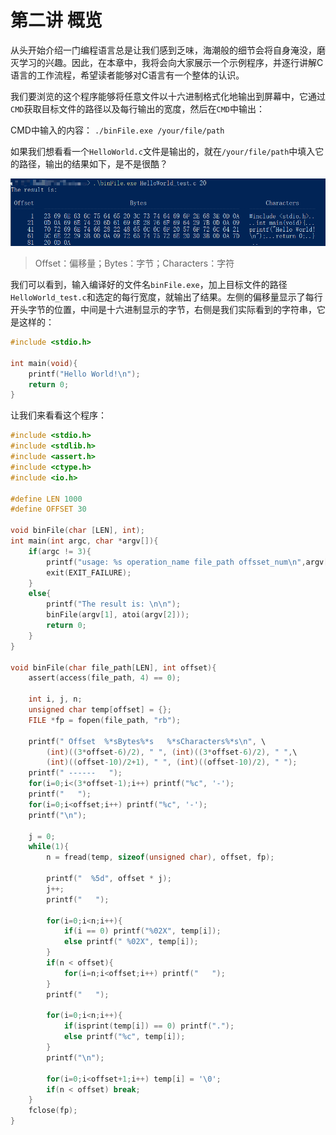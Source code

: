 # 第二讲 概览

从头开始介绍一门编程语言总是让我们感到乏味，海潮般的细节会将自身淹没，磨灭学习的兴趣。因此，在本章中，我将会向大家展示一个示例程序，并逐行讲解C语言的工作流程，希望读者能够对C语言有一个整体的认识。

我们要浏览的这个程序能够将任意文件以十六进制格式化地输出到屏幕中，它通过`CMD`获取目标文件的路径以及每行输出的宽度，然后在`CMD`中输出：

CMD中输入的内容：
`./binFile.exe /your/file/path`

如果我们想看看一个`HelloWorld.c`文件是输出的，就在`/your/file/path`中填入它的路径，输出的结果如下，是不是很酷？

![2.1](./Images/2.1.png)

> Offset：偏移量；Bytes：字节；Characters：字符

我们可以看到，输入编译好的文件名`binFile.exe`，加上目标文件的路径`HelloWorld_test.c`和选定的每行宽度，就输出了结果。左侧的偏移量显示了每行开头字节的位置，中间是十六进制显示的字节，右侧是我们实际看到的字符串，它是这样的：

```c
#include <stdio.h>

int main(void){
    printf("Hello World!\n");
    return 0;
}
```

让我们来看看这个程序：

```c
#include <stdio.h>
#include <stdlib.h>
#include <assert.h>
#include <ctype.h>
#include <io.h>

#define LEN 1000
#define OFFSET 30

void binFile(char [LEN], int);
int main(int argc, char *argv[]){
	if(argc != 3){
		printf("usage: %s operation_name file_path offsset_num\n",argv[0]);
		exit(EXIT_FAILURE);
	}
	else{ 
		printf("The result is: \n\n");
		binFile(argv[1], atoi(argv[2]));
		return 0;
	}
}

void binFile(char file_path[LEN], int offset){
	assert(access(file_path, 4) == 0);
	
	int i, j, n;
	unsigned char temp[offset] = {};
	FILE *fp = fopen(file_path, "rb");
	
	printf(" Offset  %*sBytes%*s   %*sCharacters%*s\n", \
		(int)((3*offset-6)/2), " ", (int)((3*offset-6)/2), " ",\
		(int)((offset-10)/2+1), " ", (int)((offset-10)/2), " ");
	printf(" ------   ");
	for(i=0;i<(3*offset-1);i++) printf("%c", '-');
	printf("   ");
	for(i=0;i<offset;i++) printf("%c", '-');
	printf("\n");
	
	j = 0;
	while(1){
		n = fread(temp, sizeof(unsigned char), offset, fp);
		
		printf("  %5d", offset * j);
		j++;
		printf("   ");
		
		for(i=0;i<n;i++){
			if(i == 0) printf("%02X", temp[i]);
			else printf(" %02X", temp[i]);
		}
		if(n < offset){
			for(i=n;i<offset;i++) printf("   ");
		}
		printf("   ");
		
		for(i=0;i<n;i++){
			if(isprint(temp[i]) == 0) printf(".");
			else printf("%c", temp[i]);
		}
		printf("\n");
		
		for(i=0;i<offset+1;i++) temp[i] = '\0';
		if(n < offset) break;
	}
	fclose(fp);
}
```

